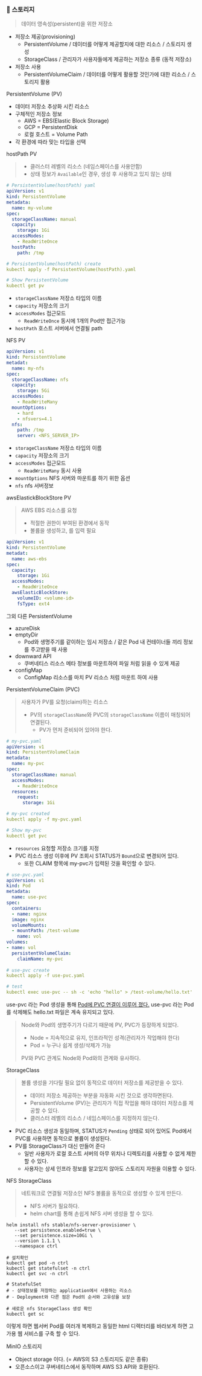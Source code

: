 ### :ship: 스토리지

> 데이터 영속성(persistent)을 위한 저장소

- 저장소 제공(provisioning)
  - PersistentVolume / 데이터를 어떻게 제공할지에 대한 리소스 / 스토리지 생성
  - StorageClass / 관리자가 사용자들에게 제공하는 저장소 종류 (동적 저장소)
- 저장소 사용
  - PersistentVolumeClaim / 데이터를 어떻게 활용할 것인가에 대한 리소스 / 스토리지 활용

PersistentVolume (PV)

- 데이터 저장소 추상화 시킨 리소스
- 구체적인 저장소 정보
  - AWS = EBS(Elastic Block Storage)
  - GCP = PersistentDisk
  - 로컬 호스트 = Volume Path
- 각 환경에 따라 맞는 타입을 선택

hostPath PV

> - 클러스터 레벨의 리소스 (네임스페이스를 사용안함)
> - 상태 정보가 `Available`인 경우, 생성 후 사용하고 있지 않는 상태

```yaml
# PersistentVolume(hostPath) yaml
apiVersion: v1
kind: PersistentVolume
metadata:
  name: my-volume
spec:
  storageClassName: manual
  capacity:
    storage: 1Gi
  accessModes:
    - ReadWriteOnce
  hostPath:
    path: /tmp

# PersistentVolume(hostPath) create
kubectl apply -f PersistentVolume(hostPath).yaml

# Show PersistentVolume
kubectl get pv
```

- `storageClassName`  저장소 타입의 이름
- `capacity` 저장소의 크기
- `accessModes` 접근모드
  - `ReadWriteOnce` 동시에 1개의 Pod만 접근가능
- `hostPath` 호스트 서버에서 연결될 path

NFS PV

```yaml
apiVersion: v1
kind: PersistentVolume
metadat:
  name: my-nfs
spec:
  storageClassName: nfs
  capacity:
    storage: 5Gi
  accessModes:
    - ReadWriteMany
  mountOptions:
    - hard
    - nfsvers=4.1
  nfs:
    path: /tmp
    server: <NFS_SERVER_IP>
```

- `storageClassName` 저장소 타입의 이름
- `capacity` 저장소의 크기
- `accessModes` 접근모드
  - `ReadWriteMany` 동시 사용
- `mountOptions` NFS 서버와 마운트를 하기 위한 옵션
- `nfs` nfs 서버정보

awsElastickBlockStore PV

> AWS EBS 리소스를 요청
>
> - 적절한 권한이 부여된 환경에서 동작
> - 볼륨을 생성하고, <volume-id>를 입력 필요

```yaml
apiVersion: v1
kind: PersistentVolume
metadat:
  name: aws-ebs
spec:
  capacity:
    storage: 1Gi
  accessModes:
    - ReadWriteOnce
  awsElasticBlockStore:
    volumeID: <volume-id>
    fsType: ext4
```

그외 다른 PersistentVolume

- azureDisk
- emptyDir
  - Pod와 생명주기를 같이하는 임시 저장소 / 같은 Pod 내 컨테이너들 끼리 정보를 주고받을 때 사용
- downward API
  - 쿠버네티스 리소스 메타 정보를 마운트하여 파일 처럼 읽을 수 있게 제공
- configMap
  - ConfigMap 리소스를 마치 PV 리소스 처럼 마운트 하여 사용

PersistentVolumeClaim (PVC)

> 사용자가 PV를 요청(claim)하는 리소스
>
> - PV의 `storageClassName`와 PVC의 `storageClassName` 이름이 매칭되어 연결된다.
>   - PV가 먼저 준비되어 있어야 한다.

```yaml
# my-pvc.yaml
apiVersion: v1
kind: PersistentVolumeClaim
metadata:
  name: my-pvc
spec:
  storageClassName: manual
  accessModes:
    - ReadWriteOnce
  resources:
    request:
      storage: 1Gi

# my-pvc created
kubectl apply -f my-pvc.yaml

# Show my-pvc
kubectl get pvc
```

- `resources` 요청할 저장소 크기를 지정
- PVC 리소스 생성 이후에 PV 조회시 STATUS가 `Bound`으로 변경되어 있다.
  - 또한 CLAIM 항목에 my-pvc가 입력된 것을 확인할 수 있다.

```yaml
# use-pvc.yaml
apiVersion: v1
kind: Pod
metadata:
  name: use-pvc
spec:
  containers:
  - name: nginx
  image: nginx
  volumeMounts:
  - mountPath: /test-volume
    name: vol
volumes:
- name: vol
  persistentVolumeClaim:
    claimName: my-pvc
    
# use-pvc create
kubectl apply -f use-pvc.yaml

# test
kubectl exec use-pvc -- sh -c 'echo "hello" > /test-volume/hello.txt'
```

use-pvc 라는 Pod 생성을 통해 <u>Pod에 PVC 연결이 이루어 졌다.</u>
use-pvc 라는 Pod 를 삭제해도 hello.txt 파일은 계속 유지되고 있다.

> Node와 Pod의 생명주기가 다르기 때문에 PV, PVC가 등장하게 되었다.
>
> - Node = 지속적으로 유지, 인프라적인 성격(관리자가 작업해야 한다)
> - Pod  = 누구나 쉽게 생성/삭제가 가능
>
>  PV와 PVC 관계도 Node와 Pod와의 관계와 유사하다.

StorageClass

> 볼륨 생성을 기다릴 필요 없이 동적으로 데이터 저장소를 제공받을 수 있다.
>
> - 데이터 저장소 제공하는 부분을 자동화 시킨 것으로 생각하면된다.
> - PersistentVolume (PV)는 관리자가 직접 작업을 해야 데이터 저장소를 제공할 수 있다.
> - 클러스터 레벨의 리소스 / 네임스페이스를 지정하지 않는다.

- PVC 리소스 생성과 동일하며, STATUS가 `Pending` 상태로 되어 있어도 Pod에서 PVC를 사용하면 동적으로 볼륨이 생성된다.
- PV를 StorageClass가 대신 만들어 준다
  - 일반 사용자가 로컬 호스트 서버의 아무 위치나 디렉토리를 사용할 수 없게 제한 할 수 있다.
  - 사용자는 상세 인프라 정보를 알고있지 않아도 스토리지 자원을 이용할 수 있다.

NFS StorageClass

> 네트워크로 연결될 저장소인 NFS 볼륨을 동적으로 생성할 수 있게 만든다.
>
> - NFS 서버가 필요하다.
> - helm chart를 통해 손쉽게 NFS 서버 생성을 할 수 있다.

```shell
helm install nfs stable/nfs-server-provisioner \
   --set persistence.enabled=true \
   --set persistence.size=10Gi \
   --version 1.1.1 \
   --namespace ctrl
   
# 설치확인
kubectl get pod -n ctrl
kubectl get statefulset -n ctrl
kubectl get svc -n ctrl

# StatefulSet
# - 상태정보를 저장하는 application에서 사용하는 리소스
# - Deployment와 다른 점은 Pod의 순서와 고유성을 보장

# 새로운 nfs StorageClass 생성 확인
kubectl get sc

```

이렇게 하면 웹서버 Pod를 여러개 복제하고 동일한 html 디렉터리를 바라보게 하면 고가용 웹 서비스를 구축 할 수 있다.

MinIO 스토리지

- Object storage 이다. (= AWS의 S3 스토리지도 같은 종류)
- 오픈소스이고 쿠버네티스에서 동작하며 AWS S3 API와 호환된다.
